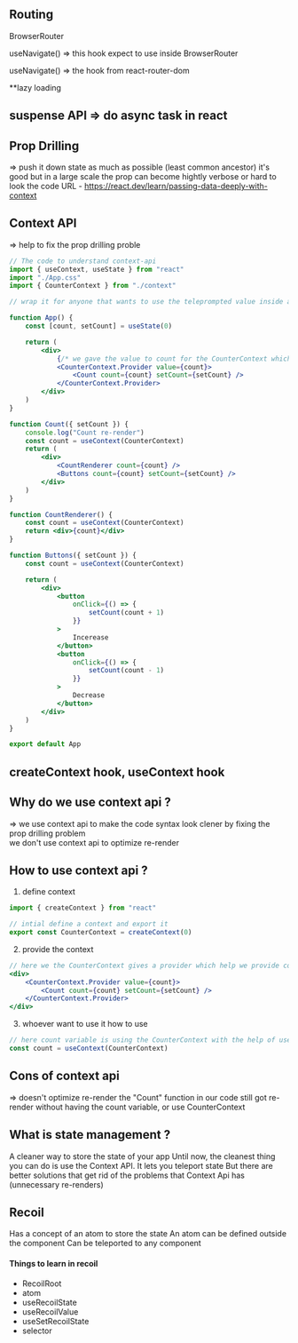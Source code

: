 ## Routing

BrowserRouter

useNavigate() => this hook expect to use inside BrowserRouter

useNavigate() => the hook from react-router-dom

\*\*lazy loading

## suspense API => do async task in react

## Prop Drilling

=> push it down state as much as possible (least common ancestor)
it's good but in a large scale the prop can become hightly verbose or hard to look the code
URL - https://react.dev/learn/passing-data-deeply-with-context

## Context API

=> help to fix the prop drilling proble

```jsx
// The code to understand context-api
import { useContext, useState } from "react"
import "./App.css"
import { CounterContext } from "./context"

// wrap it for anyone that wants to use the teleprompted value inside a provider

function App() {
    const [count, setCount] = useState(0)

    return (
        <div>
            {/* we gave the value to count for the CounterContext which will get used further */}
            <CounterContext.Provider value={count}>
                <Count count={count} setCount={setCount} />
            </CounterContext.Provider>
        </div>
    )
}

function Count({ setCount }) {
    console.log("Count re-render")
    const count = useContext(CounterContext)
    return (
        <div>
            <CountRenderer count={count} />
            <Buttons count={count} setCount={setCount} />
        </div>
    )
}

function CountRenderer() {
    const count = useContext(CounterContext)
    return <div>{count}</div>
}

function Buttons({ setCount }) {
    const count = useContext(CounterContext)

    return (
        <div>
            <button
                onClick={() => {
                    setCount(count + 1)
                }}
            >
                Incerease
            </button>
            <button
                onClick={() => {
                    setCount(count - 1)
                }}
            >
                Decrease
            </button>
        </div>
    )
}

export default App
```

## createContext hook, useContext hook

## Why do we use context api ?

=> we use context api to make the code syntax look clener by fixing the prop drilling problem  
we don't use context api to optimize re-render

## How to use context api ?

1. define context

```jsx
import { createContext } from "react"

// intial define a context and export it
export const CounterContext = createContext(0)
```

2. provide the context

```jsx
// here we the CounterContext gives a provider which help we provide context without using prop drilling
<div>
    <CounterContext.Provider value={count}>
        <Count count={count} setCount={setCount} />
    </CounterContext.Provider>
</div>
```

3. whoever want to use it how to use

```jsx
// here count variable is using the CounterContext with the help of useContext hoook
const count = useContext(CounterContext)
```

## Cons of context api

=> doesn't optimize re-render the "Count" function in our code still got re-render without having the count variable, or use CounterContext

## What is state management ?

A cleaner way to store the state of your app
Until now, the cleanest thing you can do is use the Context API.
It lets you teleport state
But there are better solutions that get rid of the problems that Context Api has
(unnecessary re-renders)

## Recoil

Has a concept of an atom to store
the state
An atom can be defined outside the
component
Can be teleported to any component

#### Things to learn in recoil

-   RecoilRoot
-   atom
-   useRecoilState
-   useRecoilValue
-   useSetRecoilState
-   selector
